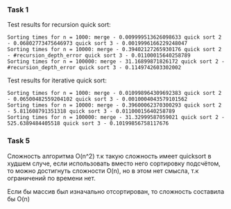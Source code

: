 ### Task 1
Test results for recursion quick sort:
```
Sorting times for n = 1000: merge - 0.009999513626098633 quick sort 2 - 0.06802773475646973 quick sort 3 - 0.0019996166229248047
Sorting times for n = 10000: merge - 0.39402127265930176 quick sort 2 - #recursion_depth_error quick sort 3 - 0.01100015640258789
Sorting times for n = 100000: merge - 31.16899871826172 quick sort 2 - #recursion_depth_error quick sort 3 - 0.1149742603302002
```

Test results for iterative quick sort:
```
Sorting times for n = 1000: merge - 0.010998964309692383 quick sort 2 - 0.06500482559204102 quick sort 3 - 0.0010004043579101562
Sorting times for n = 10000: merge - 0.39600062370300293 quick sort 2 - 5.811608791351318 quick sort 3 - 0.01100015640258789
Sorting times for n = 100000: merge - 31.32999587059021 quick sort 2 - 525.6389484405518 quick sort 3 - 0.10199856758117676
```

### Task 5
Сложность алгоритма O(n^2) т.к такую сложность имеет quicksort в худшем случе, 
если использовать вместо него сортировку подсчётом, 
то можно достигнуть сложности O(n), но в этом нет смысла, т.к ограничений по времени нет.

Если бы массив был изначально отсортирован, то сложность составила бы O(n)